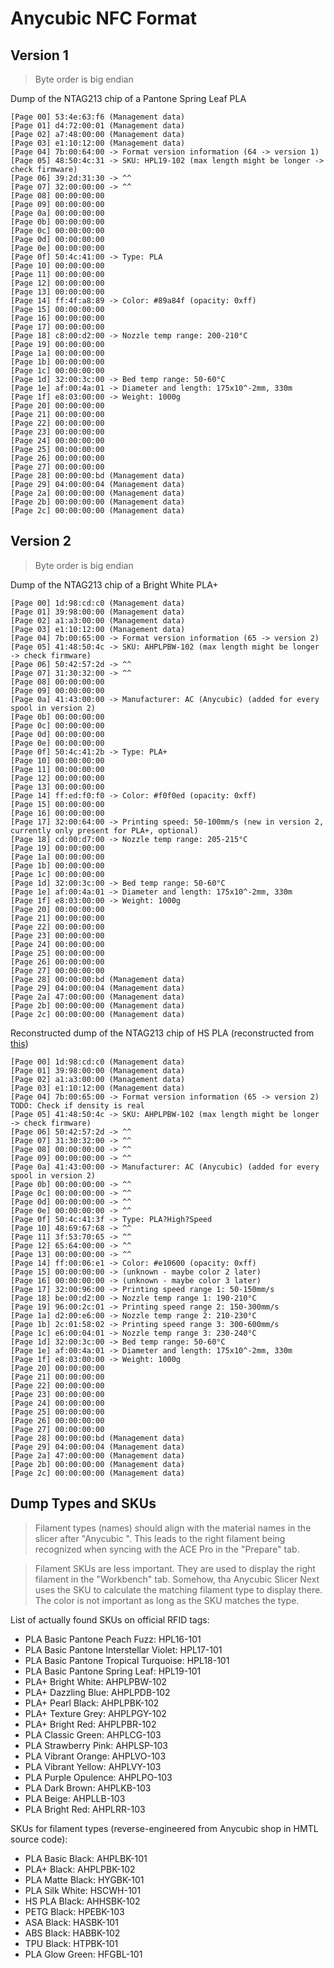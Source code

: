 # Anycubic NFC Format

## Version 1

> Byte order is big endian

Dump of the NTAG213 chip of a Pantone Spring Leaf PLA

```
[Page 00] 53:4e:63:f6 (Management data)
[Page 01] d4:72:00:01 (Management data)
[Page 02] a7:48:00:00 (Management data)
[Page 03] e1:10:12:00 (Management data)
[Page 04] 7b:00:64:00 -> Format version information (64 -> version 1)
[Page 05] 48:50:4c:31 -> SKU: HPL19-102 (max length might be longer -> check firmware)
[Page 06] 39:2d:31:30 -> ^^
[Page 07] 32:00:00:00 -> ^^
[Page 08] 00:00:00:00
[Page 09] 00:00:00:00
[Page 0a] 00:00:00:00
[Page 0b] 00:00:00:00
[Page 0c] 00:00:00:00
[Page 0d] 00:00:00:00
[Page 0e] 00:00:00:00
[Page 0f] 50:4c:41:00 -> Type: PLA
[Page 10] 00:00:00:00
[Page 11] 00:00:00:00
[Page 12] 00:00:00:00
[Page 13] 00:00:00:00
[Page 14] ff:4f:a8:89 -> Color: #89a84f (opacity: 0xff)
[Page 15] 00:00:00:00
[Page 16] 00:00:00:00
[Page 17] 00:00:00:00
[Page 18] c8:00:d2:00 -> Nozzle temp range: 200-210°C
[Page 19] 00:00:00:00
[Page 1a] 00:00:00:00
[Page 1b] 00:00:00:00
[Page 1c] 00:00:00:00
[Page 1d] 32:00:3c:00 -> Bed temp range: 50-60°C
[Page 1e] af:00:4a:01 -> Diameter and length: 175x10^-2mm, 330m
[Page 1f] e8:03:00:00 -> Weight: 1000g
[Page 20] 00:00:00:00
[Page 21] 00:00:00:00
[Page 22] 00:00:00:00
[Page 23] 00:00:00:00
[Page 24] 00:00:00:00
[Page 25] 00:00:00:00
[Page 26] 00:00:00:00
[Page 27] 00:00:00:00
[Page 28] 00:00:00:bd (Management data)
[Page 29] 04:00:00:04 (Management data)
[Page 2a] 00:00:00:00 (Management data)
[Page 2b] 00:00:00:00 (Management data)
[Page 2c] 00:00:00:00 (Management data)
```

## Version 2

> Byte order is big endian

Dump of the NTAG213 chip of a Bright White PLA+

```
[Page 00] 1d:98:cd:c0 (Management data)
[Page 01] 39:98:00:00 (Management data)
[Page 02] a1:a3:00:00 (Management data)
[Page 03] e1:10:12:00 (Management data)
[Page 04] 7b:00:65:00 -> Format version information (65 -> version 2)
[Page 05] 41:48:50:4c -> SKU: AHPLPBW-102 (max length might be longer -> check firmware)
[Page 06] 50:42:57:2d -> ^^
[Page 07] 31:30:32:00 -> ^^
[Page 08] 00:00:00:00
[Page 09] 00:00:00:00
[Page 0a] 41:43:00:00 -> Manufacturer: AC (Anycubic) (added for every spool in version 2)
[Page 0b] 00:00:00:00
[Page 0c] 00:00:00:00
[Page 0d] 00:00:00:00
[Page 0e] 00:00:00:00
[Page 0f] 50:4c:41:2b -> Type: PLA+
[Page 10] 00:00:00:00
[Page 11] 00:00:00:00
[Page 12] 00:00:00:00
[Page 13] 00:00:00:00
[Page 14] ff:ed:f0:f0 -> Color: #f0f0ed (opacity: 0xff)
[Page 15] 00:00:00:00
[Page 16] 00:00:00:00
[Page 17] 32:00:64:00 -> Printing speed: 50-100mm/s (new in version 2, currently only present for PLA+, optional)
[Page 18] cd:00:d7:00 -> Nozzle temp range: 205-215°C
[Page 19] 00:00:00:00
[Page 1a] 00:00:00:00
[Page 1b] 00:00:00:00
[Page 1c] 00:00:00:00
[Page 1d] 32:00:3c:00 -> Bed temp range: 50-60°C
[Page 1e] af:00:4a:01 -> Diameter and length: 175x10^-2mm, 330m
[Page 1f] e8:03:00:00 -> Weight: 1000g
[Page 20] 00:00:00:00
[Page 21] 00:00:00:00
[Page 22] 00:00:00:00
[Page 23] 00:00:00:00
[Page 24] 00:00:00:00
[Page 25] 00:00:00:00
[Page 26] 00:00:00:00
[Page 27] 00:00:00:00
[Page 28] 00:00:00:bd (Management data)
[Page 29] 04:00:00:04 (Management data)
[Page 2a] 47:00:00:00 (Management data)
[Page 2b] 00:00:00:00 (Management data)
[Page 2c] 00:00:00:00 (Management data)
```

Reconstructed dump of the NTAG213 chip of HS PLA (reconstructed
from [this](https://www.reddit.com/r/anycubic/comments/1g047ad/comment/mdz70s9/?utm_source=share&utm_medium=web3x&utm_name=web3xcss&utm_term=1&utm_content=share_button))

```
[Page 00] 1d:98:cd:c0 (Management data)
[Page 01] 39:98:00:00 (Management data)
[Page 02] a1:a3:00:00 (Management data)
[Page 03] e1:10:12:00 (Management data)
[Page 04] 7b:00:65:00 -> Format version information (65 -> version 2) TODO: Check if density is real
[Page 05] 41:48:50:4c -> SKU: AHPLPBW-102 (max length might be longer -> check firmware)
[Page 06] 50:42:57:2d -> ^^
[Page 07] 31:30:32:00 -> ^^
[Page 08] 00:00:00:00 -> ^^
[Page 09] 00:00:00:00 -> ^^
[Page 0a] 41:43:00:00 -> Manufacturer: AC (Anycubic) (added for every spool in version 2)
[Page 0b] 00:00:00:00 -> ^^
[Page 0c] 00:00:00:00 -> ^^
[Page 0d] 00:00:00:00 -> ^^
[Page 0e] 00:00:00:00 -> ^^
[Page 0f] 50:4c:41:3f -> Type: PLA?High?Speed
[Page 10] 48:69:67:68 -> ^^
[Page 11] 3f:53:70:65 -> ^^
[Page 12] 65:64:00:00 -> ^^
[Page 13] 00:00:00:00 -> ^^
[Page 14] ff:00:06:e1 -> Color: #e10600 (opacity: 0xff)
[Page 15] 00:00:00:00 -> (unknown - maybe color 2 later)
[Page 16] 00:00:00:00 -> (unknown - maybe color 3 later)
[Page 17] 32:00:96:00 -> Printing speed range 1: 50-150mm/s
[Page 18] be:00:d2:00 -> Nozzle temp range 1: 190-210°C
[Page 19] 96:00:2c:01 -> Printing speed range 2: 150-300mm/s
[Page 1a] d2:00:e6:00 -> Nozzle temp range 2: 210-230°C
[Page 1b] 2c:01:58:02 -> Printing speed range 3: 300-600mm/s
[Page 1c] e6:00:04:01 -> Nozzle temp range 3: 230-240°C
[Page 1d] 32:00:3c:00 -> Bed temp range: 50-60°C
[Page 1e] af:00:4a:01 -> Diameter and length: 175x10^-2mm, 330m
[Page 1f] e8:03:00:00 -> Weight: 1000g
[Page 20] 00:00:00:00
[Page 21] 00:00:00:00
[Page 22] 00:00:00:00
[Page 23] 00:00:00:00
[Page 24] 00:00:00:00
[Page 25] 00:00:00:00
[Page 26] 00:00:00:00
[Page 27] 00:00:00:00
[Page 28] 00:00:00:bd (Management data)
[Page 29] 04:00:00:04 (Management data)
[Page 2a] 47:00:00:00 (Management data)
[Page 2b] 00:00:00:00 (Management data)
[Page 2c] 00:00:00:00 (Management data)
```

## Dump Types and SKUs

> Filament types (names) should align with the material names in the slicer after "Anycubic ". This leads to the right
> filament being recognized when syncing with the ACE Pro in the "Prepare" tab.

> Filament SKUs are less important. They are used to display the right filament in the "Workbench" tab. Somehow, tha
> Anycubic Slicer Next uses the SKU to calculate the matching filament type to display there. The color is not important
> as long as the SKU matches the type.

List of actually found SKUs on official RFID tags:

- PLA Basic Pantone Peach Fuzz: HPL16-101
- PLA Basic Pantone Interstellar Violet: HPL17-101
- PLA Basic Pantone Tropical Turquoise: HPL18-101
- PLA Basic Pantone Spring Leaf: HPL19-101
- PLA+ Bright White: AHPLPBW-102
- PLA+ Dazzling Blue: AHPLPDB-102
- PLA+ Pearl Black: AHPLPBK-102
- PLA+ Texture Grey: AHPLPGY-102
- PLA+ Bright Red: AHPLPBR-102
- PLA Classic Green: AHPLCG-103
- PLA Strawberry Pink: AHPLSP-103
- PLA Vibrant Orange: AHPLVO-103
- PLA Vibrant Yellow: AHPLVY-103
- PLA Purple Opulence: AHPLPO-103
- PLA Dark Brown: AHPLKB-103
- PLA Beige: AHPLLB-103
- PLA Bright Red: AHPLRR-103

SKUs for filament types (reverse-engineered from Anycubic shop in HMTL source code):

- PLA Basic Black: AHPLBK-101
- PLA+ Black: AHPLPBK-102
- PLA Matte Black: HYGBK-101
- PLA Silk White: HSCWH-101
- HS PLA Black: AHHSBK-102
- PETG Black: HPEBK-103
- ASA Black: HASBK-101
- ABS Black: HABBK-102
- TPU Black: HTPBK-101
- PLA Glow Green: HFGBL-101

